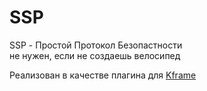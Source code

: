 # SSP  
SSP - Простой Протокол Безопастности  
не нужен, если не создаешь велосипед  

Реализован в качестве плагина для [Kframe](https://github.com/moff4/kframe)  